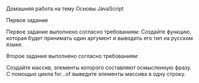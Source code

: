 Домашняя работа на тему Основы JavaScript


Первое задание


Первое задание выполнено согласно требованиям:
Создайте функцию, которая будет принимать один аргумент и выводить его тип на русском языке.


Второе задание выполнено согласно требованиям:


Создайте массив, элементы которого составляют осмысленную фразу. С помощью цикла for…of выведите элементы массива в одну строку.
